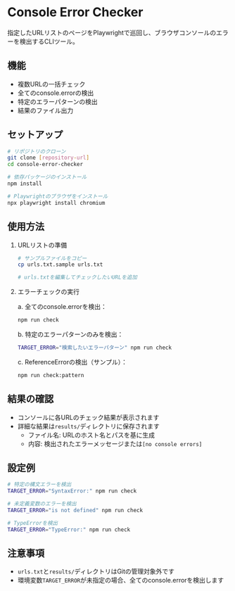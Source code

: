 # Console Error Checker

指定したURLリストのページをPlaywrightで巡回し、ブラウザコンソールのエラーを検出するCLIツール。

## 機能

- 複数URLの一括チェック
- 全てのconsole.errorの検出
- 特定のエラーパターンの検出
- 結果のファイル出力

## セットアップ

```bash
# リポジトリのクローン
git clone [repository-url]
cd console-error-checker

# 依存パッケージのインストール
npm install

# Playwrightのブラウザをインストール
npx playwright install chromium
```

## 使用方法

1. URLリストの準備
   ```bash
   # サンプルファイルをコピー
   cp urls.txt.sample urls.txt
   
   # urls.txtを編集してチェックしたいURLを追加
   ```

2. エラーチェックの実行

   a. 全てのconsole.errorを検出：
   ```bash
   npm run check
   ```

   b. 特定のエラーパターンのみを検出：
   ```bash
   TARGET_ERROR="検索したいエラーパターン" npm run check
   ```

   c. ReferenceErrorの検出（サンプル）：
   ```bash
   npm run check:pattern
   ```

## 結果の確認

- コンソールに各URLのチェック結果が表示されます
- 詳細な結果は`results/`ディレクトリに保存されます
  - ファイル名: URLのホスト名とパスを基に生成
  - 内容: 検出されたエラーメッセージまたは`[no console errors]`

## 設定例

```bash
# 特定の構文エラーを検出
TARGET_ERROR="SyntaxError:" npm run check

# 未定義変数のエラーを検出
TARGET_ERROR="is not defined" npm run check

# TypeErrorを検出
TARGET_ERROR="TypeError:" npm run check
```

## 注意事項

- `urls.txt`と`results/`ディレクトリはGitの管理対象外です
- 環境変数`TARGET_ERROR`が未指定の場合、全てのconsole.errorを検出します